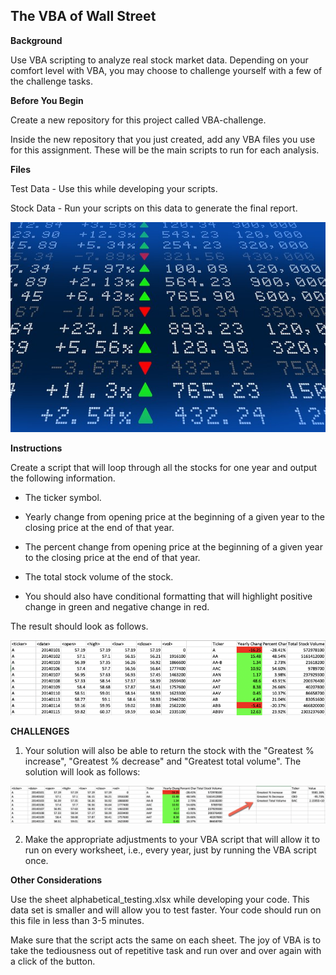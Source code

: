 ## The VBA of Wall Street

**Background**

Use VBA scripting to analyze real stock market data. Depending on your comfort level with VBA, you may choose to challenge yourself with a few of the challenge tasks.

**Before You Begin**


Create a new repository for this project called VBA-challenge.


Inside the new repository that you just created, add any VBA files you use for this assignment. These will be the main scripts to run for each analysis.



**Files**


Test Data - Use this while developing your scripts.


Stock Data - Run your scripts on this data to generate the final report.



![Stock market analyst](/Images/stockmarket.jpg)


**Instructions**


Create a script that will loop through all the stocks for one year and output the following information.


* The ticker symbol.


* Yearly change from opening price at the beginning of a given year to the closing price at the end of that year.


* The percent change from opening price at the beginning of a given year to the closing price at the end of that year.


* The total stock volume of the stock.




* You should also have conditional formatting that will highlight positive change in green and negative change in red.


The result should look as follows.


![](/Images/moderate_solution.png)


**CHALLENGES**

1. Your solution will also be able to return the stock with the "Greatest % increase", "Greatest % decrease" and "Greatest total volume". The solution will look as follows:

![](/Images/hard_solution.png)

2. Make the appropriate adjustments to your VBA script that will allow it to run on every worksheet, i.e., every year, just by running the VBA script once.


**Other Considerations**


Use the sheet alphabetical_testing.xlsx while developing your code. This data set is smaller and will allow you to test faster. Your code should run on this file in less than 3-5 minutes.


Make sure that the script acts the same on each sheet. The joy of VBA is to take the tediousness out of repetitive task and run over and over again with a click of the button.



